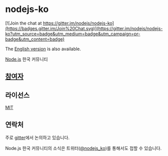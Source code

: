 # nodejs-ko

[![Join the chat at https://gitter.im/nodejs/nodejs-ko](https://badges.gitter.im/Join%20Chat.svg)](https://gitter.im/nodejs/nodejs-ko?utm_source=badge&utm_medium=badge&utm_campaign=pr-badge&utm_content=badge)

The [English version](https://github.com/nodejs/nodejs-ko/blob/master/README.en.md)
is also available.

[Node.js](https://nodejs.org/) 한국 커뮤니티

## [참여자](https://github.com/nodejs/nodejs-ko/graphs/contributors)

## 라이선스

[MIT](https://tldrlegal.com/license/mit-license)

## 연락처

주로 [gitter](https://gitter.im/nodejs/nodejs-ko)에서 논의하고 있습니다.

Node.js 한국 커뮤니티의 소식은
트위터([@nodejs_ko](https://twitter.com/nodejs_ko))를 통해서도 접할 수 있습니다.
